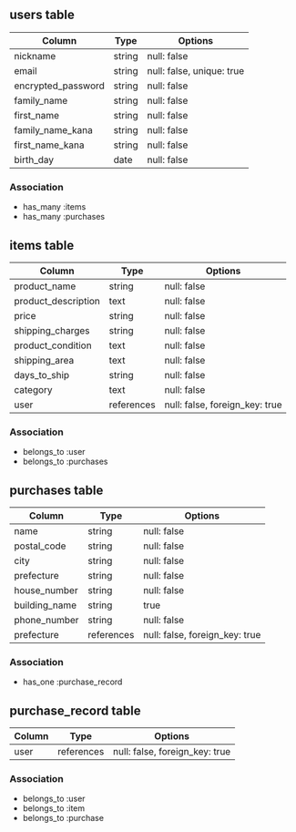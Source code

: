 ## users table

| Column             | Type                | Options                   |
|--------------------|---------------------|---------------------------|
| nickname           | string              | null: false               |
| email              | string              | null: false, unique: true |
| encrypted_password | string              | null: false               |
| family_name        | string              | null: false               |
| first_name         | string              | null: false               |
| family_name_kana   | string              | null: false               |
| first_name_kana    | string              | null: false               |
| birth_day          | date                | null: false               |

### Association

* has_many :items
* has_many :purchases

## items table

| Column                              | Type       | Options                        |
|-------------------------------------|------------|--------------------------------|
| product_name                        | string     | null: false                    |
| product_description                 | text       | null: false                    |
| price                               | string     | null: false                    |
| shipping_charges                    | string     | null: false                    |
| product_condition                   | text       | null: false                    |
| shipping_area                       | text       | null: false                    |
| days_to_ship                        | string     | null: false                    |
| category                            | text       | null: false                    |
| user                                | references | null: false, foreign_key: true |

### Association
- belongs_to :user
- belongs_to :purchases

## purchases table

| Column                              | Type       | Options                        |
|-------------------------------------|------------|--------------------------------|
| name                                | string     | null: false                    |
| postal_code                         | string     | null: false                    |
| city                                | string     | null: false                    |
| prefecture                          | string     | null: false                    |
| house_number                        | string     | null: false                    |
| building_name                       | string     | true                           |
| phone_number                        | string     | null: false                    |
| prefecture                          | references | null: false, foreign_key: true |


### Association
- has_one :purchase_record


## purchase_record table

| Column                              | Type       | Options                        |
|-------------------------------------|------------|--------------------------------|
| user                                | references | null: false, foreign_key: true |


### Association

- belongs_to :user
- belongs_to :item
- belongs_to :purchase